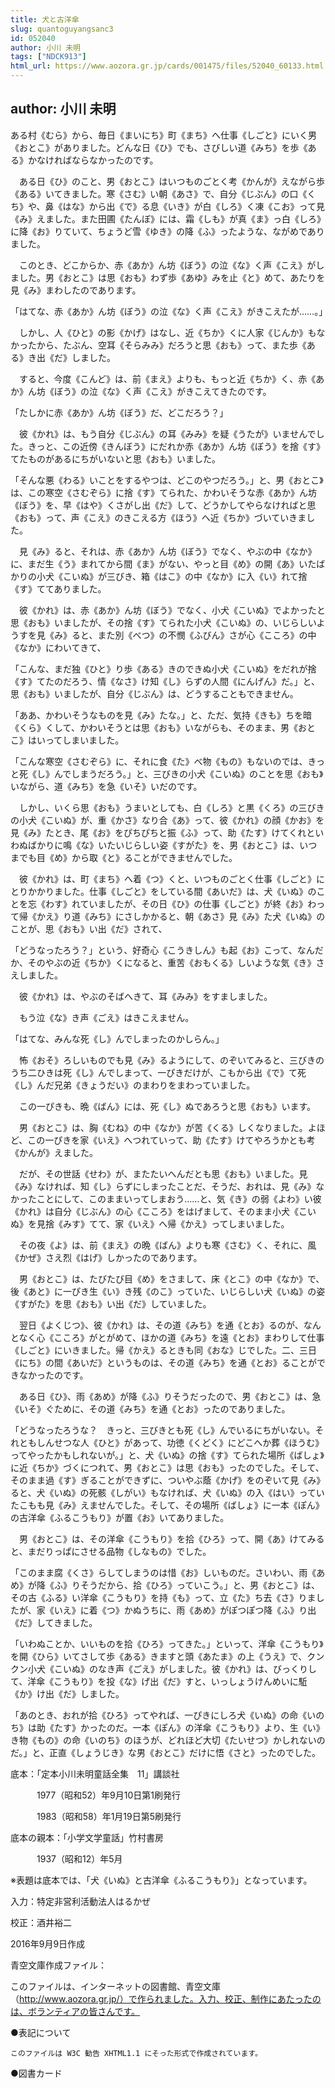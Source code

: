 ```yaml
---
title: 犬と古洋傘
slug: quantoguyangsanc3
id: 052040
author: 小川 未明
tags: ["NDCK913"]
html_url: https://www.aozora.gr.jp/cards/001475/files/52040_60133.html
---
```


## author: 小川 未明

ある村《むら》から、毎日《まいにち》町《まち》へ仕事《しごと》にいく男《おとこ》がありました。どんな日《ひ》でも、さびしい道《みち》を歩《ある》かなければならなかったのです。

　ある日《ひ》のこと、男《おとこ》はいつものごとく考《かんが》えながら歩《ある》いてきました。寒《さむ》い朝《あさ》で、自分《じぶん》の口《くち》や、鼻《はな》から出《で》る息《いき》が白《しろ》く凍《こお》って見《み》えました。また田圃《たんぼ》には、霜《しも》が真《ま》っ白《しろ》に降《お》りていて、ちょうど雪《ゆき》の降《ふ》ったような、ながめでありました。

　このとき、どこからか、赤《あか》ん坊《ぼう》の泣《な》く声《こえ》がしました。男《おとこ》は思《おも》わず歩《あゆ》みを止《と》めて、あたりを見《み》まわしたのであります。

「はてな、赤《あか》ん坊《ぼう》の泣《な》く声《こえ》がきこえたが……。」

　しかし、人《ひと》の影《かげ》はなし、近《ちか》くに人家《じんか》もなかったから、たぶん、空耳《そらみみ》だろうと思《おも》って、また歩《ある》き出《だ》しました。

　すると、今度《こんど》は、前《まえ》よりも、もっと近《ちか》く、赤《あか》ん坊《ぼう》の泣《な》く声《こえ》がきこえてきたのです。

「たしかに赤《あか》ん坊《ぼう》だ、どこだろう？」

　彼《かれ》は、もう自分《じぶん》の耳《みみ》を疑《うたが》いませんでした。きっと、この近傍《きんぼう》にだれか赤《あか》ん坊《ぼう》を捨《す》てたものがあるにちがいないと思《おも》いました。

「そんな悪《わる》いことをするやつは、どこのやつだろう。」と、男《おとこ》は、この寒空《さむぞら》に捨《す》てられた、かわいそうな赤《あか》ん坊《ぼう》を、早《はや》くさがし出《だ》して、どうかしてやらなければと思《おも》って、声《こえ》のきこえる方《ほう》へ近《ちか》づいていきました。

　見《み》ると、それは、赤《あか》ん坊《ぼう》でなく、やぶの中《なか》に、まだ生《う》まれてから間《ま》がない、やっと目《め》の開《あ》いたばかりの小犬《こいぬ》が三びき、箱《はこ》の中《なか》に入《い》れて捨《す》ててありました。

　彼《かれ》は、赤《あか》ん坊《ぼう》でなく、小犬《こいぬ》でよかったと思《おも》いましたが、その捨《す》てられた小犬《こいぬ》の、いじらしいようすを見《み》ると、また別《べつ》の不憫《ふびん》さが心《こころ》の中《なか》にわいてきて、

「こんな、まだ独《ひと》り歩《ある》きのできぬ小犬《こいぬ》をだれが捨《す》てたのだろう、情《なさ》け知《し》らずの人間《にんげん》だ。」と、思《おも》いましたが、自分《じぶん》は、どうすることもできません。

「ああ、かわいそうなものを見《み》たな。」と、ただ、気持《きも》ちを暗《くら》くして、かわいそうとは思《おも》いながらも、そのまま、男《おとこ》はいってしまいました。

「こんな寒空《さむぞら》に、それに食《た》べ物《もの》もないのでは、きっと死《し》んでしまうだろう。」と、三びきの小犬《こいぬ》のことを思《おも》いながら、道《みち》を急《いそ》いだのです。

　しかし、いくら思《おも》うまいとしても、白《しろ》と黒《くろ》の三びきの小犬《こいぬ》が、重《かさ》なり合《あ》って、彼《かれ》の顔《かお》を見《み》たとき、尾《お》をぴちぴちと振《ふ》って、助《たす》けてくれといわぬばかりに鳴《な》いたいじらしい姿《すがた》を、男《おとこ》は、いつまでも目《め》から取《と》ることができませんでした。

　彼《かれ》は、町《まち》へ着《つ》くと、いつものごとく仕事《しごと》にとりかかりました。仕事《しごと》をしている間《あいだ》は、犬《いぬ》のことを忘《わす》れていましたが、その日《ひ》の仕事《しごと》が終《お》わって帰《かえ》り道《みち》にさしかかると、朝《あさ》見《み》た犬《いぬ》のことが、思《おも》い出《だ》されて、

「どうなったろう？」という、好奇心《こうきしん》も起《お》こって、なんだか、そのやぶの近《ちか》くになると、重苦《おもくる》しいような気《き》さえしました。

　彼《かれ》は、やぶのそばへきて、耳《みみ》をすましました。

　もう泣《な》き声《ごえ》はきこえません。

「はてな、みんな死《し》んでしまったのかしらん。」

　怖《おそ》ろしいものでも見《み》るようにして、のぞいてみると、三びきのうち二ひきは死《し》んでしまって、一ぴきだけが、こもから出《で》て死《し》んだ兄弟《きょうだい》のまわりをまわっていました。

　この一ぴきも、晩《ばん》には、死《し》ぬであろうと思《おも》います。

　男《おとこ》は、胸《むね》の中《なか》が苦《くる》しくなりました。よほど、この一ぴきを家《いえ》へつれていって、助《たす》けてやろうかとも考《かんが》えました。

　だが、その世話《せわ》が、またたいへんだとも思《おも》いました。見《み》なければ、知《し》らずにしまったことだ、そうだ、おれは、見《み》なかったことにして、このままいってしまおう……と、気《き》の弱《よわ》い彼《かれ》は自分《じぶん》の心《こころ》をはげまして、そのまま小犬《こいぬ》を見捨《みす》てて、家《いえ》へ帰《かえ》ってしまいました。

　その夜《よ》は、前《まえ》の晩《ばん》よりも寒《さむ》く、それに、風《かぜ》さえ烈《はげ》しかったのであります。

　男《おとこ》は、たびたび目《め》をさまして、床《とこ》の中《なか》で、後《あと》に一ぴき生《い》き残《のこ》っていた、いじらしい犬《いぬ》の姿《すがた》を思《おも》い出《だ》していました。

　翌日《よくじつ》、彼《かれ》は、その道《みち》を通《とお》るのが、なんとなく心《こころ》がとがめて、ほかの道《みち》を遠《とお》まわりして仕事《しごと》にいきました。帰《かえ》るときも同《おな》じでした。二、三日《にち》の間《あいだ》というものは、その道《みち》を通《とお》ることができなかったのです。

　ある日《ひ》、雨《あめ》が降《ふ》りそうだったので、男《おとこ》は、急《いそ》ぐために、その道《みち》を通《とお》ったのでありました。

「どうなったろうな？　きっと、三びきとも死《し》んでいるにちがいない。それともしんせつな人《ひと》があって、功徳《くどく》にどこへか葬《ほうむ》ってやったかもしれないが。」と、犬《いぬ》の捨《す》てられた場所《ばしょ》に近《ちか》づくにつれて、男《おとこ》は思《おも》ったのでした。そして、そのまま過《す》ぎることができずに、ついやぶ蔭《かげ》をのぞいて見《み》ると、犬《いぬ》の死骸《しがい》もなければ、犬《いぬ》の入《はい》っていたこもも見《み》えませんでした。そして、その場所《ばしょ》に一本《ぽん》の古洋傘《ふるこうもり》が置《お》いてありました。

　男《おとこ》は、その洋傘《こうもり》を拾《ひろ》って、開《あ》けてみると、まだりっぱにさせる品物《しなもの》でした。

「このまま腐《くさ》らしてしまうのは惜《お》しいものだ。さいわい、雨《あめ》が降《ふ》りそうだから、拾《ひろ》っていこう。」と、男《おとこ》は、その古《ふる》い洋傘《こうもり》を持《も》って、立《た》ち去《さ》りましたが、家《いえ》に着《つ》かぬうちに、雨《あめ》がぽつぽつ降《ふ》り出《だ》してきました。

「いわぬことか、いいものを拾《ひろ》ってきた。」といって、洋傘《こうもり》を開《ひら》いてさして歩《ある》きますと頭《あたま》の上《うえ》で、クンクン小犬《こいぬ》のなき声《ごえ》がしました。彼《かれ》は、びっくりして、洋傘《こうもり》を投《な》げ出《だ》すと、いっしょうけんめいに駈《か》け出《だ》しました。

「あのとき、おれが拾《ひろ》ってやれば、一ぴきにしろ犬《いぬ》の命《いのち》は助《たす》かったのだ。一本《ぽん》の洋傘《こうもり》より、生《い》き物《もの》の命《いのち》のほうが、どれほど大切《たいせつ》かしれないのだ。」と、正直《しょうじき》な男《おとこ》だけに悟《さと》ったのでした。













底本：「定本小川未明童話全集　11」講談社

　　　1977（昭和52）年9月10日第1刷発行

　　　1983（昭和58）年1月19日第5刷発行

底本の親本：「小学文学童話」竹村書房

　　　1937（昭和12）年5月

※表題は底本では、「犬《いぬ》と古洋傘《ふるこうもり》」となっています。

入力：特定非営利活動法人はるかぜ

校正：酒井裕二

2016年9月9日作成

青空文庫作成ファイル：

このファイルは、インターネットの図書館、青空文庫（http://www.aozora.gr.jp/）で作られました。入力、校正、制作にあたったのは、ボランティアの皆さんです。











●表記について


	このファイルは W3C 勧告 XHTML1.1 にそった形式で作成されています。







●図書カード